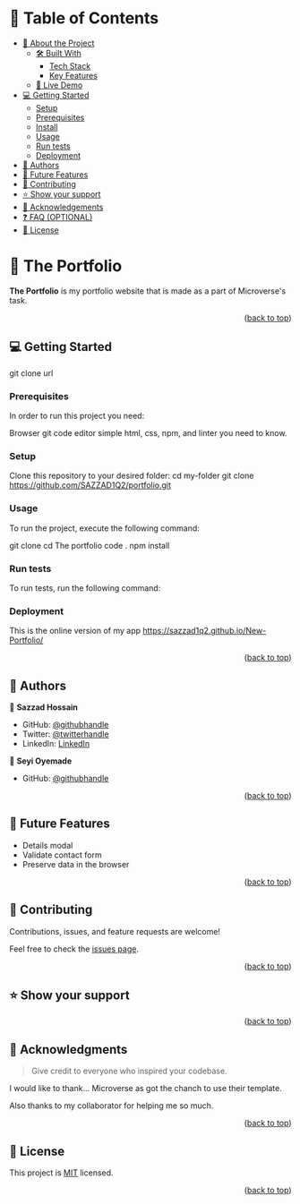 <a name="readme-top"></a>

# 📗 Table of Contents

- [📖 About the Project](#about-project)
  - [🛠 Built With](#built-with)
    - [Tech Stack](#tech-stack)
    - [Key Features](#key-features)
  - [🚀 Live Demo](#live-demo)
- [💻 Getting Started](#getting-started)
  - [Setup](#setup)
  - [Prerequisites](#prerequisites)
  - [Install](#install)
  - [Usage](#usage)
  - [Run tests](#run-tests)
  - [Deployment](#triangular_flag_on_post-deployment)
- [👥 Authors](#authors)
- [🔭 Future Features](#future-features)
- [🤝 Contributing](#contributing)
- [⭐️ Show your support](#support)
- [🙏 Acknowledgements](#acknowledgements)
- [❓ FAQ (OPTIONAL)](#faq)
- [📝 License](#license)


# 📖 The Portfolio <a name="about-project"></a>


**The Portfolio** is my portfolio website that is made as a part of Microverse's task.




<p align="right">(<a href="#readme-top">back to top</a>)</p>


## 💻 Getting Started <a name="getting-started"></a>

git clone url
### Prerequisites

In order to run this project you need:

Browser
git 
code editor
simple html, css, npm, and linter you need to know.

### Setup

Clone this repository to your desired folder:
cd my-folder
git clone https://github.com/SAZZAD1Q2/portfolio.git


### Usage

To run the project, execute the following command:

git clone
cd The portfolio
code .
npm install

### Run tests

To run tests, run the following command:

### Deployment

This is the online version of my app 
https://sazzad1q2.github.io/New-Portfolio/




<p align="right">(<a href="#readme-top">back to top</a>)</p>


## 👥 Authors <a name="authors"></a>


👤 **Sazzad Hossain**

- GitHub: [@githubhandle](https://github.com/SAZZAD1Q2)
- Twitter: [@twitterhandle](https://twitter.com/SazzadShaikh11)
- LinkedIn: [LinkedIn](https://www.linkedin.com/in/sazzad-hossain-054720257)

👤 **Seyi Oyemade**

- GitHub: [@githubhandle](https://github.com/seyioyemade)


<p align="right">(<a href="#readme-top">back to top</a>)</p>


## 🔭 Future Features <a name="future-features"></a>

- Details modal
- Validate contact form
- Preserve data in the browser

<p align="right">(<a href="#readme-top">back to top</a>)</p>


## 🤝 Contributing <a name="contributing"></a>

Contributions, issues, and feature requests are welcome!

Feel free to check the [issues page](../../issues/).

<p align="right">(<a href="#readme-top">back to top</a>)</p>


## ⭐️ Show your support <a name="support"></a>



<p align="right">(<a href="#readme-top">back to top</a>)</p>

<!-- ACKNOWLEDGEMENTS -->

## 🙏 Acknowledgments <a name="acknowledgements"></a>

> Give credit to everyone who inspired your codebase.

I would like to thank... Microverse as got the chanch to use their template.

Also thanks to my collaborator for helping me so much.

<p align="right">(<a href="#readme-top">back to top</a>)</p>

<!-- LICENSE -->

## 📝 License <a name="LICENSE"></a>

This project is [MIT](./LICENSE) licensed.

<p align="right">(<a href="#readme-top">back to top</a>)</p>
